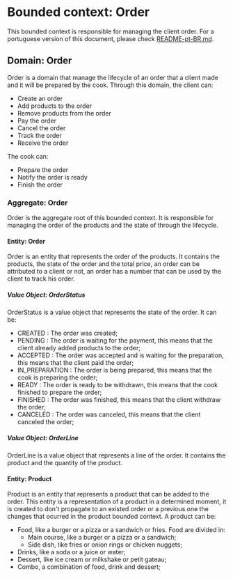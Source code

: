 # Bounded context: Order
This bounded context is responsible for managing the client order.
For a portuguese version of this document, please check [README-pt-BR.md](README-pt-BR.md).
## Domain: Order
Order is a domain that manage the lifecycle of an order that a client made and it will be prepared by the cook.
Through this domain, the client can:
- Create an order
- Add products to the order
- Remove products from the order
- Pay the order
- Cancel the order
- Track the order
- Receive the order

The cook can:
- Prepare the order
- Notify the order is ready
- Finish the order

### Aggregate: Order
Order is the aggregate root of this bounded context. It is responsible for managing the order of the products and
the state of through the lifecycle.
#### Entity: Order
Order is an entity that represents the order of the products. It contains the products, the state of the order and 
the total price, an order can be attributed to a client or not, an order has a number that can be used
by the client to track his order.
##### Value Object: OrderStatus
OrderStatus is a value object that represents the state of the order. It can be:
- CREATED : The order was created;
- PENDING : The order is waiting for the payment, this means that the client already added products to the order;
- ACCEPTED : The order was accepted and is waiting for the preparation, this means that the client paid the order;
- IN_PREPARATION : The order is being prepared, this means that the cook is preparing the order;
- READY : The order is ready to be withdrawn, this means that the cook finished to prepare the order;
- FINISHED : The order was finished, this means that the client withdraw the order;
- CANCELED : The order was canceled, this means that the client canceled the order;
##### Value Object: OrderLine
OrderLine is a value object that represents a line of the order. It contains the product and the quantity of the product.
#### Entity: Product
Product is an entity that represents a product that can be added to the order. This entity is a representation of a 
product in a determined moment, it is created to don't propagate to an existed order or a previous one the changes that
ocurred in the product bounded context. A product can be:
- Food, like a burger or a pizza or a sandwich or fries. Food are divided in:
    - Main course, like a burger or a pizza or a sandwich;
    - Side dish, like fries or onion rings or chicken nuggets;
- Drinks, like a soda or a juice or water;
- Dessert, like ice cream or milkshake or petit gateau;
- Combo, a combination of food, drink and dessert;
